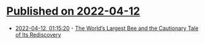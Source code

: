 # [Published on 2022-04-12](index.md)

* [2022-04-12, 01:15:20](https://news.ycombinator.com/item?id=30997385) - [The World’s Largest Bee and the Cautionary Tale of Its Rediscovery](https://www.atlasobscura.com/articles/worlds-largest-bee)
